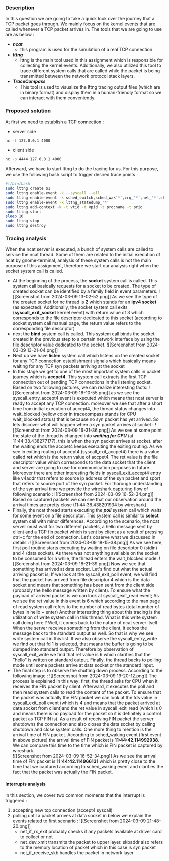 ### Description 
In this question we are going to take a quick look over the journey that a TCP packet goes through. We mainly focus on the kernel events that are called whenever a TCP packet arrives in. The tools that we are going to use are as below : 
- ***ncat***
	- this program is used for the simulation of a real TCP connection 
- ***lttng***
	- lttng is the main tool used in this assignment which is responsible for collecting the kernel events. Additionally, we also utilized this tool to trace different system calls that are called while the packet is being transmitted between the network protocol stack layers.
- ***TraceCompass***
	- This tool is used to visualize the lttng tracing output files (which are in binary format) and display them in a human-friendly format so we can interact with them conveniently.
### Proposed solution
At first we need to establish a TCP connection :
- server side
``` bash
nc -l 127.0.0.1 4000
```
- client side
``` bash
nc -p 4444 127.0.0.1 4000
```
Afterward, we have to start lttng to do the tracing for us. For this purpose, we use the following bash script to trigger desired trace points :
``` bash
#!/bin/bash
sudo lttng create $1
sudo lttng enable-event -k --syscall --all
sudo lttng enable-event -k sched_switch,sched_wak'*',irq_'*',net_'*',skb_'*'
sudo lttng enable-event -k lttng_statedump_'*'
sudo lttng add-context -k -t vtid -t vpid -t procname -t prio
sudo lttng start
sleep 10
sudo lttng stop
sudo lttng destroy
```
### Tracing analysis
When the ncat server is executed, a bunch of system calls are called to service the ncat thread.  Some of them are related to the initial execution of ncat by gnome-terminal, analysis of these system calls is not the main purpose of this assignment, therefore we start our analysis right when the socket system call is called.
- At the beginning of the process, the **socket** system call is called. This system call basically requests for a socket to be created. The type of created socket can be identified by a family field in event parameters. 
	![[Screenshot from 2024-03-09 13-02-52.png]] As we see the type of the created socket for nc thread is **2** which stands for an **ipv4 socket** (as expected). Additionally, the socket system call exits (**syscall_exit_socket** kernel event) with return value of 3 which corresponds to the file descriptor dedicated to this socket (according to socket system call manual page, the return value refers to the corresponding file descriptor)
- next the **bind** system call is called. This system call binds the socket created in the previous step to a certain network interface by using the file descriptor value dedicated to the socket. 
	![[Screenshot from 2024-03-09 13-21-04.png]]
- Next up we have **listen** system call which listens on the created socket for any TCP connection establishment signals which basically means waiting for any TCP syn packets arriving at the socket 
- In this stage we get to one of the most important system calls in packet journey which is **accpet4**. This system call extracts the first TCP connection out of pending TCP connections in the listening socket. Based on two following pictures, we can realize interesting facts:
	![[Screenshot from 2024-03-09 16-10-55.png]]
	as we see the syscall_entry_accept4 event is executed which means that ncat server is ready to accept any TCP connection. moreover we see that after a short time from initial execution of accept4, the thread status changes into wait_blocked (yellow color in tracecompass stands for CPU wait_blocked status) that is because no syn packet has yet arrived. So lets discover what will happen when a syn packet arrives at socket :
	![[Screenshot from 2024-03-09 16-31-36.png]]
	As we see at some point the state of the thread is changed into ***waiting for CPU*** (at 11:44:38.438277177), this is when the syn packet arrives at socket. after the waiting ends the accpet4 keeps executing the exiting routing. As we see in exiting routing of accept4 (syscall_exit_accpet4) there is a value called **ret** which is the return value of accpet4. The ret value is the file descriptor value which corresponds to the data socket that the client and server are going to use for communication purposes in future. Moreover there are other interesting fields in syscall_exit_accept4 entry like v4addr that refers to source ip address of the syn packet and sport that refers to source port of the syn packet. For thorough understanding of the syn arrival time we provide the wireshark capturing flow of following scenario :
	![[Screenshot from 2024-03-09 16-52-34.png]]
	Based on captured packets we can see that our observation around the arrival times are pretty close (11:44:38.438291934 by wireshark).
- Finally, the ncat thread starts executing the ***poll*** system call which waits for some event on a file descriptor. This system call is similar to **select** system call with minor differences. According to the scenario, the ncat server must wait for two different packets, a hello message sent by client and a TCP fin packet which is sent by client as a result of pressing ctrl+c for the end of connection. Let's observe what we discussed in details :
	![[Screenshot from 2024-03-09 18-15-38.png]]
	As we see here, first poll routine starts executing by waiting on file descriptor 0 (stdin) and 4 (data socket). As there was not anything available on the socket to be consumed for a while, the thread enters the wait_blocked mode.
	![[Screenshot from 2024-03-09 18-21-39.png]]
	Now we see that something has arrived at data socket. Let's find out what the actual arriving packet is; If we look at the syscall_exit_poll event, we will find that the packet has arrived from file descriptor 4 which is the data socket and means that something has been sent from the client side (probably the hello message written by client). To ensure what the payload of arrived packet is we can look at syscall_exit_read event; As we see the ret value in this event is 6 which according to the man page of read system call refers to the number of read bytes (total number of bytes in hello + enter)
	Another interesting thing about this tracing is the utilization of write system call in this thread. What is this write system call doing here ? 
	Well, it comes back to the nature of ncat server itself. When the server receives something from the client, it echos the message back to the standard output as well. So that is why we see write system call in this list.
	If we also observe the syscall_entry_write we find out that fd 1 is selected, that means the buffer is going to be dumped into standard output. Therefore by observation of syscall_exit_write we find that ret value is 6 which clarifies that the "hello" is written on standard output.
	Finally, the thread backs to polling mode until some packets arrive at data socket or the standard input.
- The final step is to observe the shutting down process. According to the following image :
	![[Screenshot from 2024-03-09 19-20-12.png]]
	The process is explained in this way: first, the thread asks for CPU when it receives the FIN packet by client. Afterward, it executes the poll and then read system calls to read the content of the packet. To ensure that the packet was actually the FIN packet we can look at the fds value in syscall_exit_poll event (which is 4 and means that the packet arrived at data socket from client)and the ret value in syscall_exit_read (which is 0 and means there is no payload for the packet so it is definitely a control packet as TCP FIN is). As a result of receiving FIN packet the server shutdowns the connection and also closes the data socket by calling shutdown and close system calls. 
	One more thing to mention is the arrival time of FIN packet. According to sched_waking event (first event in above picture) the arrival time of FIN packet is **11:44:42.114992938**. We can compare this time to the time which is FIN packet is captured by wireshark.   
	![[Screenshot from 2024-03-09 16-52-34.png]]
	As we see the arrival time of FIN packet is **11:44:42.114966131** which is pretty close to the time that we captured according to sched_waking event and clarifies the fact that the packet was actually the FIN packet.
#### Interrupts analysis 
in this section, we cover two common moments that the interrupt is triggered :
1. accepting new tcp connection (accept4 syscall)
2. polling until a packet arrives at data socket
	in below we explain the events related to first scenario :
	![[Screenshot from 2024-03-09 21-48-20.png]]
	- net_if_rx_exit  probably checks if any packets available at driver card to collect or not
	- net_dev_xmit transmits the packet to upper layer. skbaddr also refers to the memory location of packet which in this case is syn packet
	- net_if_receive_skb handles the packet in network layer